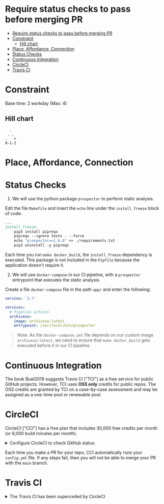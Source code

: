 # Require status checks to pass before merging PR

<!-- TOC -->

- [Require status checks to pass before merging PR](#require-status-checks-to-pass-before-merging-pr)
- [Constraint](#constraint)
  - [Hill chart](#hill-chart)
- [Place, Affordance, Connection](#place-affordance-connection)
- [Status Checks](#status-checks)
- [Continuous Integration](#continuous-integration)
- [CircleCI](#circleci)
- [Travis CI](#travis-ci)

<!-- /TOC -->

# Constraint

Base time: 2 workday (Max: 4)

## Hill chart
```
  .
 . .
.   +
0-1-2
```

# Place, Affordance, Connection

# Status Checks

1. We will use the python package `prospector` to perform static analysis. 

Edit the file `Makefile` and insert the `echo` line under the `install_freeze` block of code:

```makefile
...
install_freeze:
	pip3 install pipreqs
	pipreqs --ignore tests . --force
	echo "prospector==1.6.0" >> ./requirements.txt
	pip3 uninstall -y pipreqs
```

Each time you run `make docker_build`, the `install_freeze` dependency is executed. This package is not included in the `Pipfile` because the application doesn't require it.

2. We will use `docker-compose` in our CI pipeline, with a `prospector` entrypoint that executes the static analysis.

Create a file `docker-compose` file in the path `app/` and enter the following:

```yml
version: '3.7'

services:
  # Pipeline actions
  archiveso:
    image: archiveso:latest
    entrypoint: /usr/local/bin/prospector
```

> Note: As the `docker-compose.yml` file depends on our custom image `archiveso:latest`, we need to ensure that `make docker_build` gets executed before it in our CI pipeline.

# Continuous Integration

The book Buel2019 suggests Travis CI ["TCI"] as a free service for public GitHub projects. However, TCI uses **OSS only** credits for public repos. The OSS credits are granted by TCI on a case-by-case assessment and may be assigned as a one-time pool or renewable pool.

# CircleCI

CircleCI ["CCI"] has a free plan that includes 30,000 free credits per month (or 6,000 build minutes per month).

<details>
  <summary>Configure CircleCI to check GitHub status.</summary><br>

1. Add your GitHub repo to CCI.

Navigate to [CCI web page](https://circleci.com) and login with your GitHub credentials.

Select **Organization Settings** --> **VCS** --> **Manage GitHub Checks**.

Select which repo you want to utilize checks and click the **Install** button.

2. Create a file `.config.yml` in the `.circleci/` folder of your repo. Add the following lines to the file:

```yml
# Use the latest 2.1 version of CircleCI pipeline process engine.
# See: https://circleci.com/docs/2.0/configuration-reference
version: 2.1

# Define a job to be invoked later in a workflow.
# See: https://circleci.com/docs/2.0/configuration-reference/#jobs
    # Specify the execution environment. You can specify an image from Dockerhub or use one of our Convenience Images from CircleCI's Developer Hub.
    # See: https://circleci.com/docs/2.0/configuration-reference/#docker-machine-macos-windows-executor
    # Add steps to the job
    # See: https://circleci.com/docs/2.0/configuration-reference/#steps
    # working_directory (Default: /home/circleci/project)
    #   root folder of repo
jobs:
  static-analysis:
    docker:
      - image: cimg/python:3.9.10
    steps:
      - checkout
      - setup_remote_docker:
          version: 19.03.13
      - run:
          name: "Build image"
          command: cd app && make docker_build
      - run:
          name: "Run static analysis"
          command: cd app && docker-compose up -d

# Invoke jobs via workflows
# See: https://circleci.com/docs/2.0/configuration-reference/#workflows
workflows:
  static-analysis-workflow:
    jobs:
      - static-analysis
```

The root of our repo is initially checked out to the default working directory `/home/circleci/project`. The step `setup_remote_docker` adds support for `docker-compose` and Docker BuildKit.

The first `run` builds our custom Docker image, while the second `run` executes the `docker-compose.yml` that performs the static-analysis.

3. To take full advantage of our configured CI system, we need to ensure that we check the build before merging it into the main branch.

Navigate to your GitHub repo, and click on the repo **Settings** --> **Branches** --> **Add Rule**. 

- In field **Branch name pattern**, enter `main`.
- Under **Protect matching branches** section:
  - Enable checkbox **Require a pull request before merging**
  - Enable checkbox **Require status checks to pass before merging** 
    - Enable checkbox **Require branches to be up to date before merging**
  - Enable checkbox **Require linear history**
- In the search box, type `ci`. Select the checks that are required.
- Click **Save changes** button.
</details>

Each time you make a PR for your repo, CCI automatically runs your `config.yml` file. If any steps fail, then you will not be able to merge your PR with the `main` branch.

# Travis CI

<details>
  <summary>The Travis CI has been superceded by CircleCI</summary><br>

1. Add your GitHub repo to TCI.

Navigate to [TCI web page](https://travis-ci.com) and login with your GitHub credentials.

Grant TCI access to GitHub by [activating it](https://app.travis-ci.com/account/repositories) for a selected repo. Select which repo you want to build.

2. Create a file `.travis.yml` in the `root` folder of your repo. Add the following lines to the file:

```yml
services:
    - docker
env:
    - DOCKER_COMPOSE_VERSION=1.23.2
before_install:
    - sudo rm /usr/local/bin/docker-compose
    - curl -L https://github.com/docker/compose/releases/download/${DOCKER_COMPOSE_VERSION}/docker-compose-`uname -s`-`uname -m` > docker-compose
    - chmod +x docker-compose
    - sudo mv docker-compose /usr/local/bin
    - docker --version
    - docker-compose version
script:
    - cd ci
    - docker-compose build db
    - docker-compose build static-analysis
    - docker-compose build test-postgresql
    - docker-compose run test-postgresql
    - docker-compose run static-analysis
```

The `before_install` block will be executed in all Travis VMs. The block `script` will build alll the images to use and then run the tests.

> Note: For the `db` container, the Travis VM does not allow us to open port `5432`. We removed `ports` in `docker-compose` for that. Internally, the containers can talk to each other through their internal network, as the `ports` are used externally for debugging purposes.

3. We can configure tests and static analysis to run in parallel, by replacing the `script` section with a `jobs` section.

```yml
...
jobs:
    include:
        - stage: tests
          name: "Unit Tests"
          script:
          - cd ci
          - docker-compose build db
          - docker-compose bulld test-postgresql
          - docker-compose run test-postgresql
        - stage: tests
          name: "Static Analysis"
          script:
          - cd ci
          - docker-compose build static-analysis
          - docker-compose run static-analysis
```

This section creates two parallel `jobs`, named `Unit Tests` and `Static Analysis`, in one stage `tests`. This division can not only speed up the build, but it can also clarify what the problems are.

4. To take full advantage of our configured CI system, we need to ensure that we check the build before merging it into the main branch.

Navigate to your GitHub repo, and click on the repo **Settings** --> **Branches** --> **Add Rule**. Then, we enable both the **Require status checks to pass before merging** and **Require branches to be up to date before merging** options with the status checks from TCI.

> Note: If you do not see the status check from TCI, you should wait at least 30 minutes after login in to TCI with your GitHub credentials, and activating TCI on your GitHub repo.
</details>
